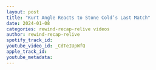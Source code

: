 ```yaml
---
layout: post
title: "Kurt Angle Reacts to Stone Cold’s Last Match"
date: 2024-01-08
categories: rewind-recap-relive videos
author: rewind-recap-relive
spotify_track_id: 
youtube_video_id: _CdTeIUpWfQ
apple_track_id: 
youtube_metadata: 
---
```

